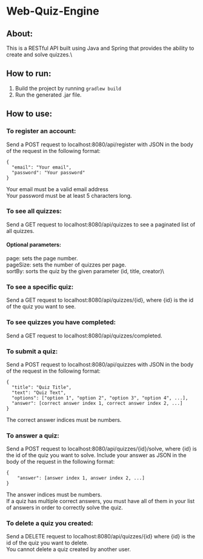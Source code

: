 # Web-Quiz-Engine
## About:
This is a RESTful API built using Java and Spring that provides the ability to create and solve quizzes.\
## How to run:
1. Build the project by running ```gradlew build```
2. Run the generated .jar file.
## How to use:
### To register an account:
Send a POST request to localhost:8080/api/register with JSON in the body of the request in the following format:
```
{
  "email": "Your email",
  "password": "Your password"
}
```
Your email must be a valid email address\
Your password must be at least 5 characters long.
### To see all quizzes:
Send a GET request to localhost:8080/api/quizzes to see a paginated list of all quizzes.
#### Optional parameters:
page: sets the page number.\
pageSize: sets the number of quizzes per page.\
sortBy: sorts the quiz by the given parameter (id, title, creator)\
### To see a specific quiz:
Send a GET request to localhost:8080/api/quizzes/{id}, where {id} is the id of the quiz you want to see.
### To see quizzes you have completed:
Send a GET request to localhost:8080/api/quizzes/completed.
### To submit a quiz:
Send a POST request to localhost:8080/api/quizzes with JSON in the body of the request in the following format:
```
{
  "title": "Quiz Title",
  "text": "Quiz Text",
  "options": ["option 1", "option 2", "option 3", "option 4", ...],
  "answer": [correct answer index 1, correct answer index 2, ...]
}
```
The correct answer indices must be numbers.
### To answer a quiz:
Send a POST request to localhost:8080/api/quizzes/{id}/solve, where {id} is the id of the quiz you want to solve.
Include your answer as JSON in the body of the request in the following format:
```
{
    "answer": [answer index 1, answer index 2, ...]
}
```
The answer indices must be numbers.\
If a quiz has multiple correct answers, you must have all of them in your list of answers in order to correctly solve the quiz.
### To delete a quiz you created:
Send a DELETE request to localhost:8080/api/quizzes/{id} where {id} is the id of the quiz you want to delete.\
You cannot delete a quiz created by another user.
